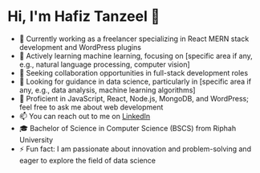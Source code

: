 # Hi, I'm Hafiz Tanzeel 👋

- 🔭 Currently working as a freelancer specializing in React MERN stack development and WordPress plugins
- 🌱 Actively learning machine learning, focusing on [specific area if any, e.g., natural language processing, computer vision]
- 👯 Seeking collaboration opportunities in full-stack development roles
- 🤔 Looking for guidance in data science, particularly in [specific area if any, e.g., data analysis, machine learning algorithms]
- 💬 Proficient in JavaScript, React, Node.js, MongoDB, and WordPress; feel free to ask me about web development
- 📫 You can reach out to me on [LinkedIn](https://www.linkedin.com/in/tanzeel-shamshad-8680a8309/) 
- 🎓 Bachelor of Science in Computer Science (BSCS) from Riphah University
- ⚡ Fun fact: I am passionate about innovation and problem-solving and eager to explore the field of data science





<!---
Hafiz-Tanzeel-Shamshad/Hafiz-Tanzeel-Shamshad is a ✨ special ✨ repository because its `README.md` (this file) appears on your GitHub profile.
You can click the Preview link to take a look at your changes.
--->
